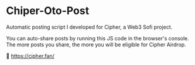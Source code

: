 # Chiper-Oto-Post
Automatic posting script I developed for Cipher, a Web3 Sofi project.

You can auto-share posts by running this JS code in the browser's console.
The more posts you share, the more you will be eligible for Cipher Airdrop.

🔗 https://cipher.fan/
